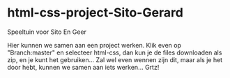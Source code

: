 html-css-project-Sito-Gerard
============================

Speeltuin voor Sito En Geer

Hier kunnen we samen aan een project werken.
Klik even op "Branch:master"  en selecteer html-css, dan kun je de files downloaden als zip,
en je kunt het gebruiken...
Zal wel even wennen zijn dit, maar als je het door hebt, kunnen we samen aan iets werken...
Grtz!
